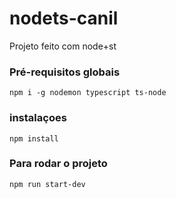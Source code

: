 # nodets-canil
Projeto feito com node+st

### Pré-requisitos globais
`npm i -g nodemon typescript ts-node`

### instalaçoes
`npm install`

### Para rodar o projeto 
`npm run start-dev`